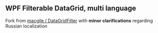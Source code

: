 ## WPF Filterable DataGrid, multi language

Fork from  [macgile / DataGridFilter](https://github.com/macgile/DataGridFilter) with **minor clarifications** regarding Russian localization